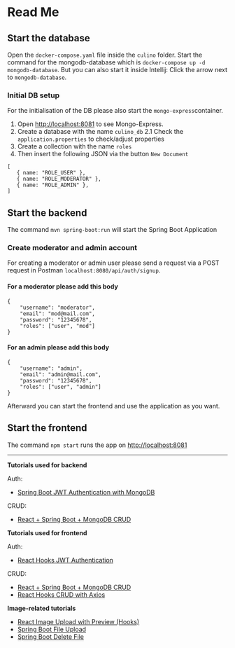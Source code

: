 # Read Me

## Start the database
Open the `docker-compose.yaml` file inside the `culino` folder. Start the command for the mongodb-database which is `docker-compose up -d mongodb-database`. But you can also start it inside Intellij: Click the arrow next to `mongodb-database`.

### Initial DB setup
For the initialisation of the DB please also start the `mongo-express`container. 

1. Open [http://localhost:8081](http://localhost:8081) to see Mongo-Express.
2. Create a database with the name `culino_db`
    2.1 Check the `application.properties` to check/adjust properties
3. Create a collection with the name `roles`
4. Then insert the following JSON via the button `New Document`
```
[
   { name: "ROLE_USER" },
   { name: "ROLE_MODERATOR" },
   { name: "ROLE_ADMIN" },
]
```

## Start the backend
The command `mvn spring-boot:run` will start the Spring Boot Application

### Create moderator and admin account

For creating a moderator or admin user please send a request via a POST request in Postman `localhost:8080/api/auth/signup`. 

#### For a moderator please add this body

```
{
    "username": "moderator",
    "email": "mod@mail.com",
    "password": "12345678",
    "roles": ["user", "mod"]
}
```

#### For an admin please add this body

```
{
    "username": "admin",
    "email": "admin@mail.com",
    "password": "12345678",
    "roles": ["user", "admin"]
}
```

Afterward you can start the frontend and use the application as you want.

## Start the frontend
The command `npm start` runs the app on [http://localhost:8081](http://localhost:8081)

---

**Tutorials used for backend**

Auth:
- [Spring Boot JWT Authentication with MongoDB](https://www.bezkoder.com/spring-boot-jwt-auth-mongodb/#Spring_Boot_JWT_Authentication_with_MongoDB_example)

CRUD:
- [React + Spring Boot + MongoDB CRUD](https://www.bezkoder.com/react-spring-boot-mongodb/)

**Tutorials used for frontend**

Auth:
- [React Hooks JWT Authentication](https://www.bezkoder.com/react-hooks-jwt-auth/)

CRUD:
- [React + Spring Boot + MongoDB CRUD](https://www.bezkoder.com/react-spring-boot-mongodb/)
- [React Hooks CRUD with Axios](https://www.bezkoder.com/react-hooks-crud-axios-api/)

**Image-related tutorials**

- [React Image Upload with Preview (Hooks)](https://www.bezkoder.com/react-image-upload-preview-hooks/)
- [Spring Boot File Upload](https://www.bezkoder.com/spring-boot-file-upload/)
- [Spring Boot Delete File](https://www.bezkoder.com/spring-boot-delete-file/)


